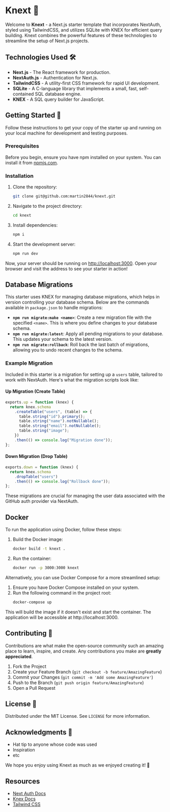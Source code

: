 # Knext 🚀

Welcome to **Knext** - a Next.js starter template that incorporates NextAuth, styled using TailwindCSS, and utilizes SQLite with KNEX for efficient query building. Knext combines the powerful features of these technologies to streamline the setup of Next.js projects.

## Technologies Used 🛠️

- **Next.js** - The React framework for production.
- **NextAuth.js** - Authentication for Next.js.
- **TailwindCSS** - A utility-first CSS framework for rapid UI development.
- **SQLite** - A C-language library that implements a small, fast, self-contained SQL database engine.
- **KNEX** - A SQL query builder for JavaScript.

## Getting Started 🏁

Follow these instructions to get your copy of the starter up and running on your local machine for development and testing purposes.

### Prerequisites

Before you begin, ensure you have npm installed on your system. You can install it from [npmjs.com](https://www.npmjs.com/get-npm).

### Installation

1. Clone the repository:

   ```bash
   git clone git@github.com:martin2844/knext.git
   ```

2. Navigate to the project directory:
   ```bash
   cd knext
   ```
3. Install dependencies:
   ```bash
   npm i
   ```
4. Start the development server:
   ```bash
   npm run dev
   ```

Now, your server should be running on [http://localhost:3000](http://localhost:3000). Open your browser and visit the address to see your starter in action!

## Database Migrations

This starter uses KNEX for managing database migrations, which helps in version controlling your database schema. Below are the commands available in `package.json` to handle migrations:

- **`npm run migrate:make <name>`**: Create a new migration file with the specified `<name>`. This is where you define changes to your database schema.
- **`npm run migrate:latest`**: Apply all pending migrations to your database. This updates your schema to the latest version.
- **`npm run migrate:rollback`**: Roll back the last batch of migrations, allowing you to undo recent changes to the schema.

### Example Migration

Included in this starter is a migration for setting up a `users` table, tailored to work with NextAuth. Here's what the migration scripts look like:

#### Up Migration (Create Table)

```javascript
exports.up = function (knex) {
  return knex.schema
    .createTable("users", (table) => {
      table.string("id").primary();
      table.string("name").notNullable();
      table.string("email").notNullable();
      table.string("image");
    })
    .then(() => console.log("Migration done"));
};
```

#### Down Migration (Drop Table)

```javascript
exports.down = function (knex) {
  return knex.schema
    .dropTable("users")
    .then(() => console.log("Rollback done"));
};
```

These migrations are crucial for managing the user data associated with the GitHub auth provider via NextAuth.

## Docker

To run the application using Docker, follow these steps:

1. Build the Docker image:

   ```bash
   docker build -t knext .
   ```

2. Run the container:
   ```bash
   docker run -p 3000:3000 knext
   ```

Alternatively, you can use Docker Compose for a more streamlined setup:

1. Ensure you have Docker Compose installed on your system.
2. Run the following command in the project root:
   ```bash
   docker-compose up
   ```

This will build the image if it doesn't exist and start the container. The application will be accessible at http://localhost:3000.

## Contributing 🤝

Contributions are what make the open-source community such an amazing place to learn, inspire, and create. Any contributions you make are **greatly appreciated**.

1. Fork the Project
2. Create your Feature Branch (`git checkout -b feature/AmazingFeature`)
3. Commit your Changes (`git commit -m 'Add some AmazingFeature'`)
4. Push to the Branch (`git push origin feature/AmazingFeature`)
5. Open a Pull Request

## License 📄

Distributed under the MIT License. See `LICENSE` for more information.

## Acknowledgments 🎉

- Hat tip to anyone whose code was used
- Inspiration
- etc

We hope you enjoy using Knext as much as we enjoyed creating it! 🚀

## Resources

- [Next Auth Docs](https://next-auth.js.org/getting-started/example)
- [Knex Docs](https://knexjs.org/guide/)
- [Tailwind CSS](https://tailwindcss.com/docs/installation)
